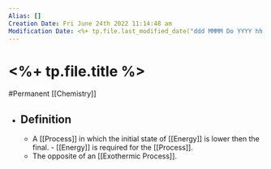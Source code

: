 ```yaml
---
Alias: []
Creation Date: Fri June 24th 2022 11:14:48 am 
Modification Date: <%+ tp.file.last_modified_date("ddd MMMM Do YYYY hh:mm:ss a") %>
---
```

# <%+ tp.file.title %>
#Permanent [[Chemistry]]

- ## Definition
	- A [[Process]] in which the initial state of [[Energy]] is lower then the final.
			- [[Energy]] is required for the [[Process]].
	- The opposite of an [[Exothermic Process]].
